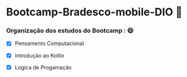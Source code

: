 # Bootcamp-Bradesco-mobile-DIO   :rocket:



### Organização dos estudos do Bootcamp :  :smile:

- [x] Pensamento Computacional

- [x] Introdução ao Kotlin

- [x]  Logica de Progamação

  
